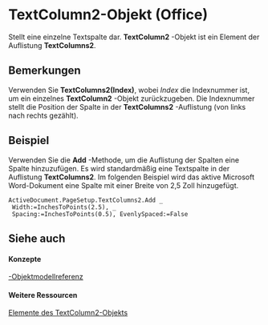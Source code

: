 
# TextColumn2-Objekt (Office)

Stellt eine einzelne Textspalte dar.  **TextColumn2** -Objekt ist ein Element der Auflistung **TextColumns2**.


## Bemerkungen

Verwenden Sie  **TextColumns2(Index)**, wobei _Index_ die Indexnummer ist, um ein einzelnes **TextColumn2** -Objekt zurückzugeben. Die Indexnummer stellt die Position der Spalte in der **TextColumns2** -Auflistung (von links nach rechts gezählt).


## Beispiel

Verwenden Sie die  **Add** -Methode, um die Auflistung der Spalten eine Spalte hinzuzufügen. Es wird standardmäßig eine Textspalte in der Auflistung **TextColumns2**. Im folgenden Beispiel wird das aktive Microsoft Word-Dokument eine Spalte mit einer Breite von 2,5 Zoll hinzugefügt.


```
ActiveDocument.PageSetup.TextColumns2.Add _ 
 Width:=InchesToPoints(2.5), _ 
 Spacing:=InchesToPoints(0.5), EvenlySpaced:=False 

```


## Siehe auch


#### Konzepte


[-Objektmodellreferenz](499c789a-aba2-0fad-649a-0ea964cd3b5e.md)
#### Weitere Ressourcen


[Elemente des TextColumn2-Objekts](http://msdn.microsoft.com/library/adfe4540-26e2-b315-6396-313169d503c6%28Office.15%29.aspx)